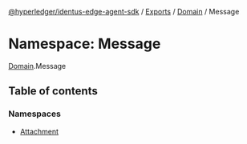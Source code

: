 [@hyperledger/identus-edge-agent-sdk](../README.md) / [Exports](../modules.md) / [Domain](Domain.md) / Message

# Namespace: Message

[Domain](Domain.md).Message

## Table of contents

### Namespaces

- [Attachment](Domain.Message.Attachment.md)
